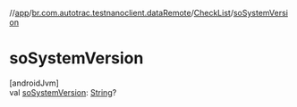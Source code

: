 //[app](../../../index.md)/[br.com.autotrac.testnanoclient.dataRemote](../index.md)/[CheckList](index.md)/[soSystemVersion](so-system-version.md)

# soSystemVersion

[androidJvm]\
val [soSystemVersion](so-system-version.md): [String](https://kotlinlang.org/api/latest/jvm/stdlib/kotlin/-string/index.html)?
